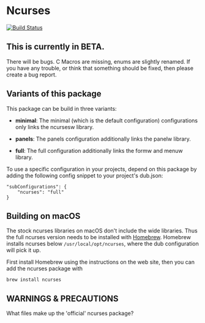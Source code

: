 Ncurses
=======
[![Build Status](https://travis-ci.org/D-Programming-Deimos/ncurses.svg?branch=master)](https://travis-ci.org/D-Programming-Deimos/ncurses)


This is currently in BETA.
--------------------------
There will be bugs.  C Macros are missing, enums are slightly renamed.
If you have any trouble, or think that something should be fixed,
then please create a bug report.

Variants of this package
------------------------

This package can be build in three variants:

 * **minimal**: The minimal (which is the default configuration) configurations only links the ncursesw library.

 * **panels**: The panels configuration additionally links the panelw library.

 * **full**: The full configuration additionally links the formw and menuw library.

To use a specific configuration in your projects, depend on this package by adding the following config snippet to your project's dub.json:

```
"subConfigurations": {
    "ncurses": "full"
}
```

Building on macOS
-----------------

The stock ncurses libraries on macOS don't include the wide libraries. Thus the full ncurses version needs to be installed with [Homebrew](https://brew.sh/). Homebrew installs ncurses below ```/usr/local/opt/ncurses```, where the dub configuration will pick it up.

First install Homebrew using the instructions on the web site, then you can add the ncurses package with

````
brew install ncurses
````

WARNINGS & PRECAUTIONS
----------------------
What files make up the 'official' ncurses package?
